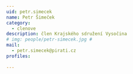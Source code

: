 ```yaml
---
uid: petr.simecek
name: Petr Šimeček
category:
  - clenove
description: člen Krajského sdružení Vysočina
# img: people/petr-simecek.jpg #
mail:
  - petr.simecek@pirati.cz
profiles:
  
---
```

